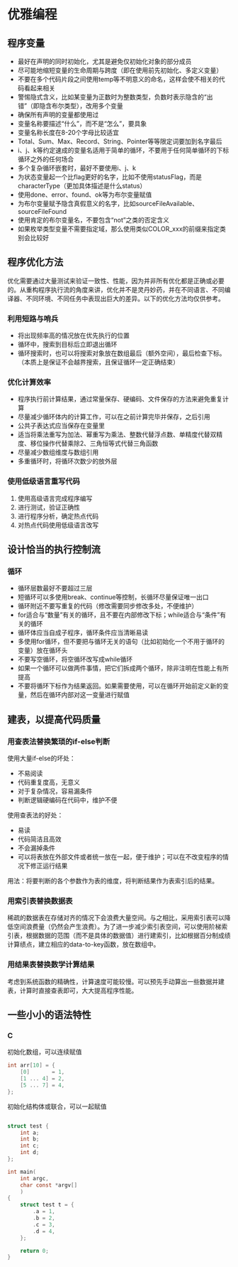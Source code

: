 # 优雅编程

## 程序变量

* 最好在声明的同时初始化，尤其是避免仅初始化对象的部分成员
* 尽可能地缩短变量的生命周期与跨度（即在使用前先初始化、多定义变量）
* 不要在多个代码片段之间使用temp等不明意义的命名，这样会使不相关的代码看起来相关
* 警惕隐式含义，比如某变量为正数时为整数类型，负数时表示隐含的“出错”（即隐含布尔类型），改用多个变量
* 确保所有声明的变量都使用过
* 变量名称要描述“什么”，而不是“怎么”，要具象
* 变量名称长度在8-20个字母比较适宜
* Total、Sum、Max、Record、String、Pointer等等限定词要加到名字最后
* i、j、k等约定速成的变量名适用于简单的循环，不要用于任何简单循环的下标循环之外的任何场合
* 多个复杂循环嵌套时，最好不要使用i、j、k
* 为状态变量起一个比flag更好的名字，比如不使用statusFlag，而是characterType（更加具体描述是什么status）
* 使用done、error、found、ok等为布尔变量赋值
* 为布尔变量赋予隐含真假意义的名字，比如sourceFileAvailable、sourceFileFound
* 使用肯定的布尔变量名，不要包含“not”之类的否定含义
* 如果枚举类型变量不需要指定域，那么使用类似COLOR_xxx的前缀来指定类别会比较好

## 程序优化方法

优化需要通过大量测试来验证一致性、性能，因为并非所有优化都是正确或必要的。从重构程序执行流的角度来讲，优化并不是灵丹妙药，并在不同语言、不同编译器、不同环境、不同任务中表现出巨大的差异。以下的优化方法均仅供参考。

### 利用短路与哨兵

* 将出现频率高的情况放在优先执行的位置
* 循环中，搜索到目标后立即退出循环
* 循环搜索时，也可以将搜索对象放在数组最后（额外空间），最后检查下标。（本质上是保证不会越界搜索，且保证循环一定正确结束）

### 优化计算效率

* 程序执行前计算结果，通过常量保存、硬编码、文件保存的方法来避免重复计算
* 尽量减少循环体内的计算工作，可以在之前计算完毕并保存，之后引用
* 公共子表达式应当保存在变量里
* 适当将乘法重写为加法、幂重写为乘法、整数代替浮点数、单精度代替双精度、移位操作代替乘除2、三角恒等式代替三角函数
* 尽量减少数组维度与数组引用
* 多重循环时，将循环次数少的放外层

### 使用低级语言重写代码

1. 使用高级语言完成程序编写
2. 进行测试，验证正确性
3. 进行程序分析，确定热点代码
4. 对热点代码使用低级语言改写

## 设计恰当的执行控制流

### 循环

* 循环层数最好不要超过三层
* 短循环可以多使用break、continue等控制，长循环尽量保证唯一出口
* 循环附近不要写重复的代码（修改需要同步修改多处，不便维护）
* for适合与“数量”有关的循环，且不要在内部修改下标；while适合与“条件”有关的循环
* 循环体应当自成子程序，循环条件应当清晰易读
* 多使用for循环，但不要把与循环无关的语句（比如初始化一个不用于循环的变量）放在循环头
* 不要写空循环，将空循环改写成while循环
* 如果一个循环可以做两件事情，把它们拆成两个循环，除非注明在性能上有所提高
* 不要将循环下标作为结果返回。如果需要使用，可以在循环开始前定义新的变量，然后在循环内部对这一变量进行赋值

## 建表，以提高代码质量

### 用查表法替换繁琐的if-else判断

使用大量if-else的坏处：

* 不易阅读
* 代码重复度高，无意义
* 对于复杂情况，容易漏条件
* 判断逻辑硬编码在代码中，维护不便

使用查表法的好处：

* 易读
* 代码简洁且高效
* 不会漏掉条件
* 可以将表放在外部文件或者统一放在一起，便于维护；可以在不改变程序的情况下修正运行结果

用法：将要判断的各个参数作为表的维度，将判断结果作为表索引后的结果。

### 用索引表替换数据表

稀疏的数据表在存储对齐的情况下会浪费大量空间。与之相比，采用索引表可以降低空间浪费量（仍然会产生浪费）。为了进一步减少索引表空间，可以使用阶梯索引表，根据数据的范围（而不是具体的数据值）进行建索引，比如根据百分制成绩计算绩点，建立相应的data-to-key函数，放在数组中。

### 用结果表替换数学计算结果

考虑到系统函数的精确性，计算速度可能较慢。可以预先手动算出一些数据并建表，计算时直接查表即可，大大提高程序性能。


## 一些小小的语法特性

### C

初始化数组，可以连续赋值

```C
int arr[10] = {
    [0]       = 1,
    [1 ... 4] = 2,
    [5 ... 7] = 4,
};
```

初始化结构体或联合，可以一起赋值


```C

struct test {
    int a;
    int b;
    int c;
    int d;
};

int main(
    int argc, 
    char const *argv[]
    )
{
    struct test t = {
        .a = 1,
        .b = 2,
        .c = 3,
        .d = 4,
    };

    return 0;
}

```